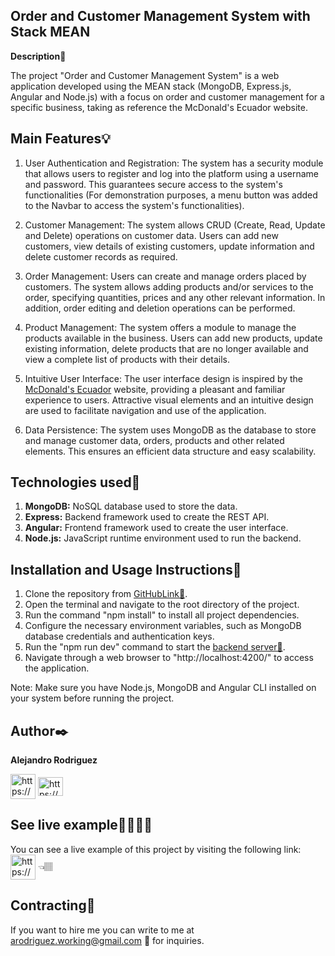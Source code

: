 
## Order and Customer Management System with Stack MEAN 
**Description**📝

The project "Order and Customer Management System" is a web application developed using the MEAN stack (MongoDB, Express.js, Angular and Node.js) with a focus on order and customer management for a specific business, taking as reference the McDonald's Ecuador website.

## Main Features💡
1. User Authentication and Registration: The system has a security module that allows users to register and log into the platform using a username and password. This guarantees secure access to the system's functionalities (For demonstration purposes, a menu button was added to the Navbar to access the system's functionalities).

2. Customer Management: The system allows CRUD (Create, Read, Update and Delete) operations on customer data. Users can add new customers, view details of existing customers, update information and delete customer records as required.

3. Order Management: Users can create and manage orders placed by customers. The system allows adding products and/or services to the order, specifying quantities, prices and any other relevant information. In addition, order editing and deletion operations can be performed.

4. Product Management: The system offers a module to manage the products available in the business. Users can add new products, update existing information, delete products that are no longer available and view a complete list of products with their details.

5. Intuitive User Interface: The user interface design is inspired by the  [McDonald's Ecuador](https://www.mcdonalds.com.ec/) website, providing a pleasant and familiar experience to users. Attractive visual elements and an intuitive design are used to facilitate navigation and use of the application.

6. Data Persistence: The system uses MongoDB as the database to store and manage customer data, orders, products and other related elements. This ensures an efficient data structure and easy scalability.

## Technologies used📱
1. **MongoDB:** NoSQL database used to store the data.
2. **Express:** Backend framework used to create the REST API.
3. **Angular:** Frontend framework used to create the user interface.
4. **Node.js:** JavaScript runtime environment used to run the backend.
## Installation and Usage Instructions📑

1. Clone the repository from [GitHubLink🔗](https://github.com/alejo-RB/react-tasks-application).
2. Open the terminal and navigate to the root directory of the project.
3. Run the command "npm install" to install all project dependencies.
4. Configure the necessary environment variables, such as MongoDB database credentials and authentication keys.
5. Run the "npm run dev" command to start the [backend server🔗](https://github.com/alejo-RB/stack-mean-backend).
6. Navigate through a web browser to "http://localhost:4200/" to access the application.

Note: Make sure you have Node.js, MongoDB and Angular CLI installed on your system before running the project.
## Author✒️
**Alejandro Rodriguez**
<p align="left">
<a href="https://github.com/alejo-RB" target="blank"><img align="center" src="https://img.icons8.com/ios-filled/150/null/github.png" alt="https://github.com/alejo-RB" height="40" width="40" /></a>
<a href="https://www.linkedin.com/in/alejandro-rb/" target="blank"><img align="center" src="https://raw.githubusercontent.com/rahuldkjain/github-profile-readme-generator/master/src/images/icons/Social/linked-in-alt.svg" alt="https://www.linkedin.com/in/alejandro-rb/" height="30" width="40" /></a> 
</p>


## See live example👨🏽‍💻🔗

You can see a live example of this project by visiting the following link:
<a href="https://alejo-rb.github.io/stack-mean-frontend/" target="blank"><img align="center" src="https://img.icons8.com/color/48/internet--v1.png" alt="https://alejo-rb.github.io/stack-mean-frontend/" height="40" width="40" /></a> 👈🏽

## Contracting🧾
If you want to hire me you can write to me at arodriguez.working@gmail.com 📧 for inquiries.
